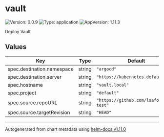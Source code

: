 # vault

![Version: 0.0.9](https://img.shields.io/badge/Version-0.0.9-informational?style=flat-square) ![Type: application](https://img.shields.io/badge/Type-application-informational?style=flat-square) ![AppVersion: 1.11.3](https://img.shields.io/badge/AppVersion-1.11.3-informational?style=flat-square)

Deploy Vault

## Values

| Key | Type | Default | Description |
|-----|------|---------|-------------|
| spec.destination.namespace | string | `"argocd"` |  |
| spec.destination.server | string | `"https://kubernetes.default.svc"` |  |
| spec.hostname | string | `"vault.local"` |  |
| spec.project | string | `"default"` |  |
| spec.source.repoURL | string | `"https://github.com/loafoe/argo-test"` |  |
| spec.source.targetRevision | string | `"HEAD"` |  |

----------------------------------------------
Autogenerated from chart metadata using [helm-docs v1.11.0](https://github.com/norwoodj/helm-docs/releases/v1.11.0)

